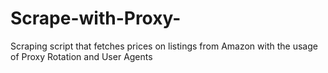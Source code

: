 # Scrape-with-Proxy-
Scraping script that fetches prices on listings from Amazon with the usage of Proxy Rotation and User Agents
